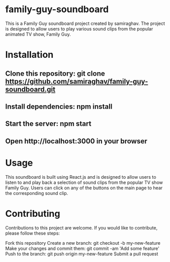 # family-guy-soundboard


This is a Family Guy soundboard project created by samiraghav. The project is designed to allow users to play various sound clips from the popular animated TV show, Family Guy.


# Installation


##  Clone this repository: git clone https://github.com/samiraghav/family-guy-soundboard.git
## Install dependencies: npm install
## Start the server: npm start
## Open http://localhost:3000 in your browser


# Usage
This soundboard is built using React.js and is designed to allow users to listen to and play back a selection of sound clips from the popular TV show Family Guy. Users can click on any of the buttons on the main page to hear the corresponding sound clip.


# Contributing
Contributions to this project are welcome. If you would like to contribute, please follow these steps:

Fork this repository
Create a new branch: git checkout -b my-new-feature
Make your changes and commit them: git commit -am 'Add some feature'
Push to the branch: git push origin my-new-feature
Submit a pull request
